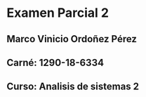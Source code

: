 # Examen Parcial 2
## Marco Vinicio Ordoñez Pérez
## Carné: 1290-18-6334
## Curso: Analisis de sistemas 2
